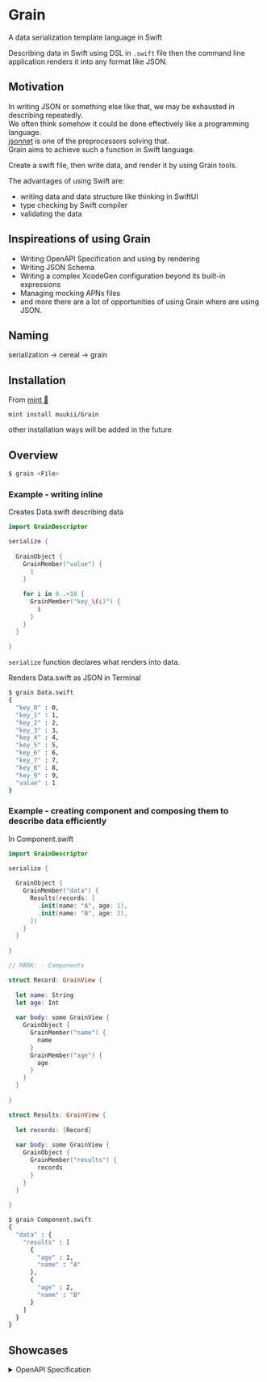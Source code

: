 # Grain

A data serialization template language in Swift

Describing data in Swift using DSL in `.swift` file then the command line application renders it into any format like JSON.

## Motivation

In writing JSON or something else like that, we may be exhausted in describing repeatedly.  
We often think somehow it could be done effectively like a programming language.  
[jsonnet](https://jsonnet.org/) is one of the preprocessors solving that.  
Grain aims to achieve such a function in Swift language.

Create a swift file, then write data, and render it by using Grain tools.

The advantages of using Swift are:
- writing data and data structure like thinking in SwiftUI
- type checking by Swift compiler
- validating the data

## Inspireations of using Grain

- Writing OpenAPI Specification and using by rendering
- Writing JSON Schema
- Writing a complex XcodeGen configuration beyond its built-in expressions
- Managing mocking APNs files
- and more there are a lot of opportunities of using Grain where are using JSON.

## Naming

serialization -> cereal -> grain

## Installation

From [mint 🌱](https://github.com/yonaskolb/Mint)

```
mint install muukii/Grain
```

other installation ways will be added in the future

## Overview

```sh
$ grain <File>
```

### Example - writing inline

Creates Data.swift describing data
```swift
import GrainDescriptor

serialize {
  
  GrainObject {
    GrainMember("value") {
      1
    }
    
    for i in 0..<10 {
      GrainMember("key_\(i)") {
        i
      }
    }
  }
  
}

```

`serialize` function declares what renders into data.

Renders Data.swift as JSON in Terminal
```sh
$ grain Data.swift
{
  "key_0" : 0,
  "key_1" : 1,
  "key_2" : 2,
  "key_3" : 3,
  "key_4" : 4,
  "key_5" : 5,
  "key_6" : 6,
  "key_7" : 7,
  "key_8" : 8,
  "key_9" : 9,
  "value" : 1
}
```

### Example - creating component and composing them to describe data efficiently

In Component.swift
```swift
import GrainDescriptor

serialize {
  
  GrainObject {
    GrainMember("data") {
      Results(records: [
        .init(name: "A", age: 1),
        .init(name: "B", age: 2),
      ])
    }
  }
  
}

// MARK: - Components

struct Record: GrainView {
  
  let name: String
  let age: Int
  
  var body: some GrainView {
    GrainObject {
      GrainMember("name") {
        name
      }
      GrainMember("age") {
        age
      }
    }
  }
  
}

struct Results: GrainView {
  
  let records: [Record]
  
  var body: some GrainView {
    GrainObject {
      GrainMember("results") {
        records
      }
    }
  }
  
}
```

```sh
$ grain Component.swift
{
  "data" : {
    "results" : [
      {
        "age" : 1,
        "name" : "A"
      },
      {
        "age" : 2,
        "name" : "B"
      }
    ]
  }
}
```

## Showcases

<details>
    <summary>OpenAPI Specification</summary>
 
```swift
import GrainDescriptor

serialize {
  Endpoint(methods: [
    .init(
      method: .get,
      summary: "Hello",
      description: "Hello Get Method",
      operationID: "id",
      tags: ["Awesome API"]
    )
  ])
}

// MARK: - Components

public struct Endpoint: GrainView {
  
  public var methods: [Method]
  
  public var body: some GrainView {
    GrainObject {
      for method in methods {
        GrainMember(method.method.rawValue) {
          method
        }
      }
    }
  }
}

public struct Method: GrainView {
  
  public enum HTTPMethod: String {
    case get
    case post
    case put
    case delete
  }
  
  public var method: HTTPMethod
  public var summary: String
  public var description: String
  public var operationID: String
  public var tags: [String]
  
  public var body: some GrainView {
    GrainObject {
      GrainMember("operationId") { operationID }
      GrainMember("description") { description }
      GrainMember("summary") { summary }
      GrainMember("tags") { tags }
    }
  }
}
```

```sh
$ grain endpoints.swift
{
  "get" : {
    "description" : "Hello Get Method",
    "operationId" : "id",
    "summary" : "Hello",
    "tags" : [
      "Awesome API"
    ]
  }
}
```

</details>


